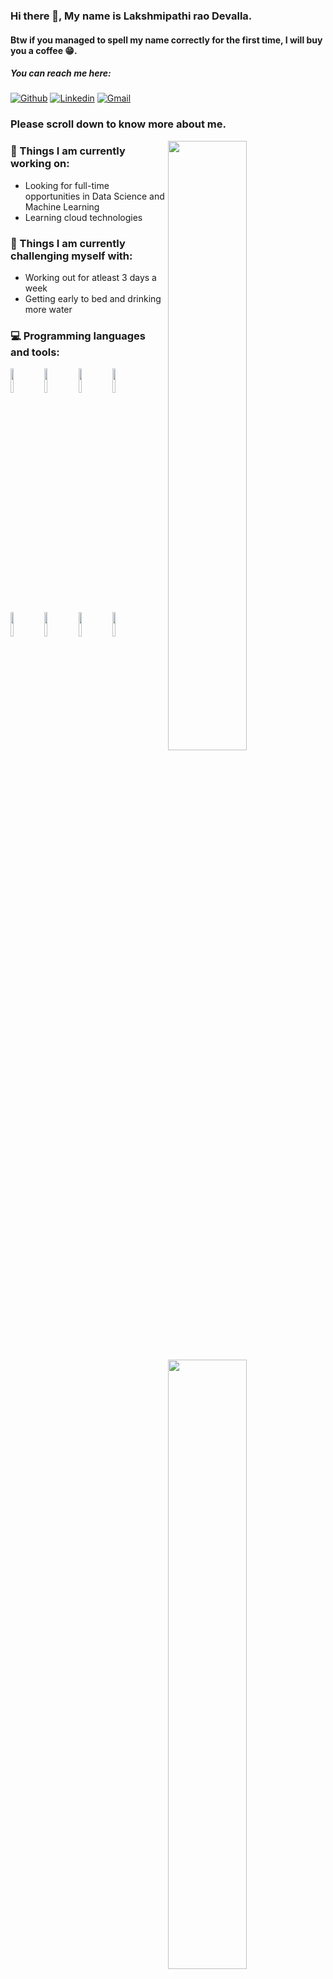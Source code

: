 ### Hi there 👋, My name is Lakshmipathi rao Devalla.
#### Btw if you managed to spell my name correctly for the first time, I will buy you a coffee 😁.

##### You can reach me here:
[![Github](https://img.shields.io/badge/-Github-000?style=flat&logo=Github&logoColor=white)](https://github.com/Pathi-rao)
[![Linkedin](https://img.shields.io/badge/-LinkedIn-blue?style=flat&logo=Linkedin&logoColor=white)](https://www.linkedin.com/in/devalla-lakshmipathirao/)
[![Gmail](https://img.shields.io/badge/-Gmail-c14438?style=flat&logo=Gmail&logoColor=white)](mailto:lakshmipathi0000@gmail.com)



### Please scroll down to know more about me.

<img width="50%" align="right" src="https://github-readme-stats.vercel.app/api?username=Pathi-rao&show_icons=true&theme=radical" />

### 🌱 Things I am currently working on: 
- Looking for full-time opportunities in Data Science and Machine Learning
- Learning cloud technologies

### :muscle: Things I am currently challenging myself with:

<img width="50%" align="right" src="https://github-readme-stats.vercel.app/api/top-langs/?username=Pathi-rao&hide=TeX&layout=compact&show_icons=true&theme=radical" />

- Working out for atleast 3 days a week
- Getting early to bed and drinking more water


### :computer: Programming languages and tools: 
<p>

<code><img width="10%" src="https://www.vectorlogo.zone/logos/python/python-ar21.svg"></code>
<code><img width="10%" src="https://www.vectorlogo.zone/logos/numpy/numpy-ar21.svg"></code>
<code><img width="10%" src="https://upload.wikimedia.org/wikipedia/commons/5/54/Scikit_learn_logo.svg"></code>
<code><img width="10%" src="https://www.vectorlogo.zone/logos/jupyter/jupyter-ar21.svg"></code>
<code><img width="10%" src="https://www.vectorlogo.zone/logos/pytorch/pytorch-ar21.svg"></code>
<code><img width="10%" src="https://www.vectorlogo.zone/logos/opencv/opencv-ar21.svg"></code>
<code><img width="10%" src="https://upload.wikimedia.org/wikipedia/commons/8/88/SpaCy_logo.svg"></code>
<code><img width="10%" src="https://www.vectorlogo.zone/logos/git-scm/git-scm-ar21.svg"></code>

<!--<code><img width="10%" src="https://www.vectorlogo.zone/logos/pocoo_flask/pocoo_flask-ar21.svg"></code>-->  
</p>
